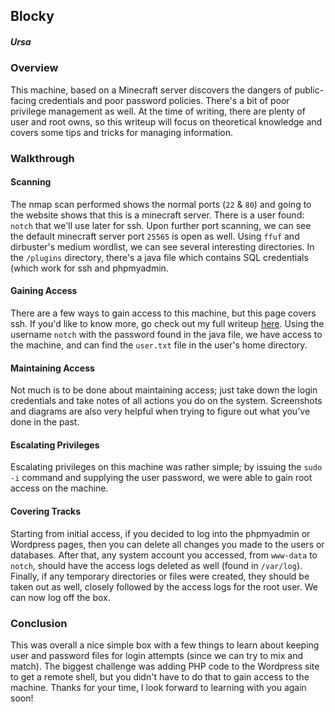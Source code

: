 ## Blocky
##### Ursa
### Overview
This machine, based on a Minecraft server discovers the dangers of
public-facing credentials and poor password policies. There's a bit of poor
privilege management as well. At the time of writing, there are plenty of user
and root owns, so this writeup will focus on theoretical knowledge and covers
some tips and tricks for managing information.

### Walkthrough
#### Scanning
The nmap scan performed shows the normal ports (`22` & `80`) and going to the
website shows that this is a minecraft server. There is a user found: `notch`
that we'll use later for ssh. Upon further port scanning, we
can see the default minecraft server port `25565` is open as well. Using
`ffuf` and dirbuster's medium wordlist, we can see several interesting
directories. In the `/plugins` directory, there's a java file which contains
SQL credentials (which work for ssh and phpmyadmin.

#### Gaining Access
There are a few ways to gain access to this machine, but this page covers ssh.
If you'd like to know more, go check out my full writeup [here](https://github.com/nateac1/HTB-Writeups/blob/master/Blocky-en.pdf).
Using the username `notch` with the password found in the java file, we have
access to the machine, and can find the `user.txt` file in the user's home
directory.

#### Maintaining Access
Not much is to be done about maintaining access; just take down the login
credentials and take notes of all actions you do on the system. Screenshots and
diagrams are also very helpful when trying to figure out what you've done in
the past.

#### Escalating Privileges
Escalating privileges on this machine was rather simple; by issuing the
`sudo -i` command and supplying the user password, we were able to gain root
access on the machine.

#### Covering Tracks
Starting from initial access, if you decided to log into the phpmyadmin or
Wordpress pages, then you can delete all changes you made to the users or
databases. After that, any system account you accessed, from `www-data` to
`notch`, should have the access logs deleted as well (found in `/var/log`).
Finally, if any temporary directories or files were created, they should be
taken out as well, closely followed by the access logs for the root user. We
can now log off the box.
### Conclusion
This was overall a nice simple box with a few things to learn about keeping
user and password files for login attempts (since we can try to mix and match).
The biggest challenge was adding PHP code to the Wordpress site to get a remote
shell, but you didn't have to do that to gain access to the machine. Thanks for
your time, I look forward to learning with you again soon!
